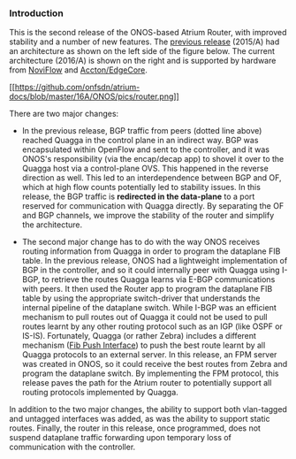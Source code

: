 ### Introduction

This is the second release of the ONOS-based Atrium Router, with improved stability and a number of new features. The [previous release](https://github.com/onfsdn/atrium-docs/wiki/Introduction-(15A)#atrium-release-2015a) (2015/A) had an architecture as shown on the left side of the figure below. The current architecture (2016/A) is shown on the right and is supported by hardware from [NoviFlow](http://noviflow.com/products/noviswitch/) and [Accton/EdgeCore](http://www.edge-core.com/prodcat.asp?c=1).

[[https://github.com/onfsdn/atrium-docs/blob/master/16A/ONOS/pics/router.png]]

There are two major changes:
* In the previous release, BGP traffic from peers (dotted line above) reached Quagga in the control plane in an indirect way. BGP was encapsulated within OpenFlow and sent to the controller, and it was ONOS's responsibility (via the encap/decap app) to shovel it over to the Quagga host via a control-plane OVS. This happened in the reverse direction as well. This led to an interdependence between BGP and OF, which at high flow counts potentially led to stability issues. In this release, the BGP traffic is **redirected in the data-plane** to a port reserved for communication with Quagga directly. By separating the OF and BGP channels, we improve the stability of the router and simplify the architecture.

* The second major change has to do with the way ONOS receives routing information from Quagga in order to program the dataplane FIB table. In the previous release, ONOS had a lightweight implementation of BGP in the controller, and so it could internally peer with Quagga using I-BGP, to retrieve the routes Quagga learns via E-BGP communications with peers. It then used the Router app to program the dataplane FIB table by using the appropriate switch-driver that understands the internal pipeline of the dataplane switch. While I-BGP was an efficient mechanism to pull routes out of Quagga it could not be used to pull routes learnt by any other routing protocol such as an IGP (like OSPF or IS-IS). Fortunately, Quagga (or rather Zebra) includes a different mechanism ([Fib Push Interface](http://www.nongnu.org/quagga/docs/docs-info.html#zebra-FIB-push-interface)) to push the best route learnt by all Quagga protocols to an external server. In this release, an FPM server was created in ONOS, so it could receive the best routes from Zebra and program the dataplane switch. By implementing the FPM protocol, this release paves the path for the Atrium router to potentially support all routing protocols implemented by Quagga.

In addition to the two major changes, the ability to support both vlan-tagged and untagged interfaces was added, as was the ability to support static routes. Finally, the router in this release, once programmed, does not suspend dataplane traffic forwarding upon temporary loss of communication with the controller.